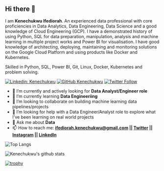## Hi there 👋

I am **Kenechukwu Ifediorah**. An experienced data professional with core proficiencies in Data Analytics, Data Engineering, Data Science and a good knowledge of Cloud Engineering (GCP). I have a demonstrated history of using Python, SQL for data preparation, manipulation, analysis and machine learning in multiple project works and Power BI for visualisation. I have good knowledge of architecting, deploying, maintaining and monitoring solutions on the Google Cloud Platform and using products like Docker and Kubernetes.

Skilled in Python, SQL, Power BI, Git, Linux, Docker, Kubernetes and problem solving.

[![Linkedin: Kenechukwu](https://img.shields.io/badge/-Kenechukwu-blue?style=flat-square&logo=Linkedin&logoColor=white&link=https://www.linkedin.com/in/kenechukwu-ifediorah)](https://www.linkedin.com/in/kenechukwu-ifediorah)
[![GitHub Kenechukwu](https://img.shields.io/github/followers/eepheanyee?label=follow&style=social)](https://github.com/eepheanyee)
[![Twitter Follow](https://img.shields.io/twitter/follow/iam_khosee?style=social)](https://twitter.com/iam_khosee)

- 🔭 I’m currently and actively looking for **Data Analyst/Engineer role**
- 🌱 I’m currently learning **Data Engineeriing**
- 👯 I’m looking to collaborate on building machine learning data pipelines/projects
- 🤔 I’m looking for help with a Data Engineer/Analyst role to explore what I've been learning on real world projects
- 💬 Ask me about **Data**
- 📫 How to reach me:
  **[ifediorah.kenechukwu@gmail.com](mailto:ifediorah.kenechukwu@gmail.com) || [Twitter](https://twitter.com/iam_khosee) || [Instagram](https://instagram.com/iam_khosee) || [LinkedIn](https://www.linkedin.com/in/kenechukwu-ifediorah)**


![Top Langs](https://github-readme-stats.vercel.app/api/top-langs/?username=eepheanyee&layout=compact&theme=dark&hide_border=true)

![Kenechukwu's github stats](https://github-readme-stats.vercel.app/api?username=eepheanyee&show_icons=true&hide_border=true&theme=dark)

[![trophy](https://github-profile-trophy.vercel.app/?username=eepheanyee)](https://github.com/eepheanyee/github-profile-trophy)
